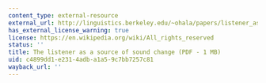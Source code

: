 ```yaml
---
content_type: external-resource
external_url: http://linguistics.berkeley.edu/~ohala/papers/listener_as_source.pdf
has_external_license_warning: true
license: https://en.wikipedia.org/wiki/All_rights_reserved
status: ''
title: The listener as a source of sound change (PDF - 1 MB)
uid: c4899dd1-e231-4adb-a1a5-9c7bb7257c81
wayback_url: ''
---
```

